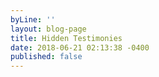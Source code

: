 ```yaml
---
byLine: ''
layout: blog-page
title: Hidden Testimonies
date: 2018-06-21 02:13:38 -0400
published: false
---
```


